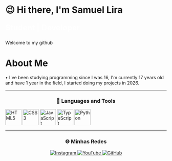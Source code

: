 <h1>😉 Hi there, I'm Samuel Lira</h1>

<p style="color:#ffffff; font-size:24px;"><strong>Student | Developer
</strong></p>
<p>
Welcome to my github
</p>

<h1>About Me</h1>
• I've been studying programming since I was 16, I'm currently 17 years old and have 1 year in the field, I started doing my projects in 2026.

---

<h3 align="center">🚀 Languages and Tools</h3>

<p>
  <img src="https://cdn.jsdelivr.net/gh/devicons/devicon/icons/html5/html5-original.svg" alt="HTML5" width="50" height="50"/>
  <img src="https://cdn.jsdelivr.net/gh/devicons/devicon/icons/css3/css3-original.svg" alt="CSS3" width="50" height="50"/>
  <img src="https://cdn.jsdelivr.net/gh/devicons/devicon/icons/javascript/javascript-original.svg" alt="JavaScript" width="50" height="50"/>
  <img src="https://cdn.jsdelivr.net/gh/devicons/devicon@latest/icons/typescript/typescript-original.svg" alt="TypeScript" width="50" height="50"/>
  <img src="https://cdn.jsdelivr.net/gh/devicons/devicon/icons/python/python-original.svg" alt="Python" width="50" height="50"/>
</p>

---

<!-- Links para redes sociais -->
<h3 align="center">🌐 Minhas Redes</h3>

<p align="center">
  <a href="https://instagram.com/seu_instagram" target="_blank">
    <img src="https://img.shields.io/badge/Instagram-E4405F?style=for-the-badge&logo=instagram&logoColor=white" alt="Instagram"/>
  </a>
  <a href="https://youtube.com/@seu_canal" target="_blank">
    <img src="https://img.shields.io/badge/YouTube-FF0000?style=for-the-badge&logo=youtube&logoColor=white" alt="YouTube"/>
  </a>
  <a href="https://github.com/seu_usuario" target="_blank">
    <img src="https://img.shields.io/badge/GitHub-100000?style=for-the-badge&logo=github&logoColor=white" alt="GitHub"/>
  </a>
</p>